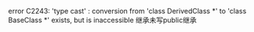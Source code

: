 error C2243: 'type cast' : conversion from 'class DerivedClass *' to 'class BaseClass *' exists, but is inaccessible
继承未写public继承
